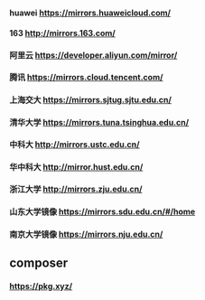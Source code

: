 




#### huawei https://mirrors.huaweicloud.com/

#### 163 http://mirrors.163.com/
#### 阿里云 https://developer.aliyun.com/mirror/
#### 腾讯 https://mirrors.cloud.tencent.com/

####  上海交大 https://mirrors.sjtug.sjtu.edu.cn/

#### 清华大学 https://mirrors.tuna.tsinghua.edu.cn/

#### 中科大 http://mirrors.ustc.edu.cn/
#### 华中科大 http://mirror.hust.edu.cn/
####  浙江大学 http://mirrors.zju.edu.cn/


#### 山东大学镜像  https://mirrors.sdu.edu.cn/#/home
#### 南京大学镜像  https://mirrors.nju.edu.cn/

## composer

#### https://pkg.xyz/






